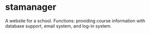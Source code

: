 # stamanager

A website for a school. Functions: providing course information with database support, email system, and log-in system.
